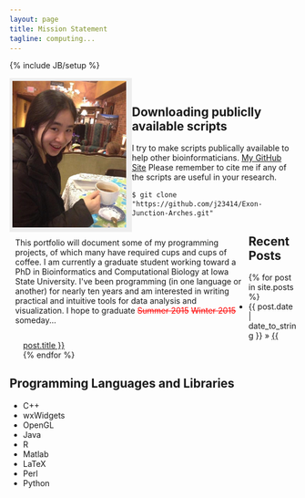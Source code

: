 ```yaml
---
layout: page
title: Mission Statement
tagline: computing...
---
```

{% include JB/setup %}

<style>
#nav {
    line-height:30px;
    background-color:#eeeeee;
    height:260px;
    width:205px;
    float:left;
    padding:5px; 
}
#section {
    width:400px;
    float:left;
    padding:10px; 
}
</style>

<div id="nav">
<img src="imgs/a.jpg" alt="alt text" style="width:200px;"/>
</div>

<div id="section">
This portfolio will document some of my programming projects, of which many have required cups and cups of coffee. I am currently a graduate student working toward a PhD in Bioinformatics and Computational Biology at Iowa State University. I've been programming (in one language or another) for nearly ten years and am interested in writing practical and intuitive tools for data analysis and visualization. I hope to graduate <strike style='color:red'>Summer 2015</strike> <strike style='color:red'>Winter 2015</strike> someday...

</div>
<p>
<br/>
</p>

## Downloading publiclly available scripts

I try to make scripts publically available to help other bioinformaticians. [My GitHub Site](https://github.com/j23414) Please remember to cite me if any of the scripts are useful in your research.

    $ git clone "https://github.com/j23414/Exon-Junction-Arches.git"

    
## Recent Posts

<ul class="posts">
  {% for post in site.posts %}
    <li><span>{{ post.date | date_to_string }}</span> &raquo; <a href="{{ BASE_PATH }}{{ post.url }}">{{ post.title }}</a></li>
  {% endfor %}
</ul>

## Programming Languages and Libraries

* C++
* wxWidgets
* OpenGL
* Java
* R
* Matlab
* LaTeX
* Perl
* Python

